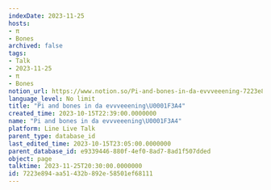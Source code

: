 ```yaml
---
indexDate: 2023-11-25
hosts:
- π
- Bones
archived: false
tags:
- Talk
- 2023-11-25
- π
- Bones
notion_url: https://www.notion.so/Pi-and-bones-in-da-evvveeening-7223e894aa51432b892e58501ef68111
language_level: No limit
title: "Pi and bones in da evvveeening\U0001F3A4"
created_time: 2023-10-15T22:39:00.0000000
name: "Pi and bones in da evvveeening\U0001F3A4"
platform: Line Live Talk
parent_type: database_id
last_edited_time: 2023-10-15T23:05:00.0000000
parent_database_id: e9339446-880f-4ef0-8ad7-8ad1f507dded
object: page
talktime: 2023-11-25T20:30:00.0000000
id: 7223e894-aa51-432b-892e-58501ef68111
---
```



   
   
   
   

   
























